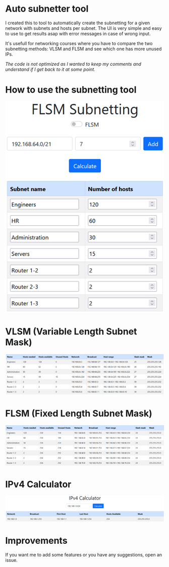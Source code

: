 # Auto subnetter tool

I created this to tool to automatically create the subnetting for a given network with subnets and hosts per subnet.
The UI is very simple and easy to use to get results asap with error messages in case of wrong input.

It's usefull for networking courses where you have to compare the two subnetting methods: VLSM and FLSM and see which one has more unused IPs.

_The code is not optimized as I wanted to keep my comments and understand if I get back to it at some point._

# How to use the subnetting tool

![subnetting-input](imgs/subnetting-input.png)

# VLSM (Variable Length Subnet Mask)

![VLSM-Example](imgs/vlsm-example.png)

# FLSM (Fixed Length Subnet Mask)

![FLSM-Example](imgs/flsm-example.png)

# IPv4 Calculator

![IPv4-Calculator](imgs/ipv4-calculator.png)

# Improvements

If you want me to add some features or you have any suggestions, open an issue.
